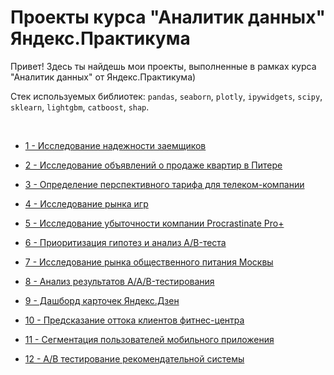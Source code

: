 # Проекты курса "Аналитик данных" Яндекс.Практикума

    
Привет! Здесь ты найдешь мои проекты, выполненные в рамках курса "Аналитик данных" от Яндекс.Практикума)

Стек используемых библиотек: `pandas`, `seaborn`, `plotly`, `ipywidgets`, `scipy`, `sklearn`, `lightgbm`, `catboost`, `shap`.

<br>


* [1 - Исследование надежности заемщиков](1-banking)


* [2 - Исследование объявлений о продаже квартир в Питере](2-realty)


* [3 - Определение перспективного тарифа для телеком-компании](3-tariffs)


* [4 - Исследование рынка игр](4-games)


* [5 - Исследование убыточности компании Procrastinate Pro+](5-metrics)


* [6 - Приоритизация гипотез и анализ A/B-теста](6-ab-test)


* [7 - Исследование рынка общественного питания Москвы](7-restaurants)


* [8 - Анализ результатов A/A/B-тестирования](8-aab-test)


* [9 - Дашборд карточек Яндекс.Дзен](9-zen)


* [10 - Предсказание оттока клиентов фитнес-центра](10-fitness)


* [11 - Сегментация пользователей мобильного приложения](11-mobile)


* [12 - A/B тестирование рекомендательной системы](12-ab-test)
